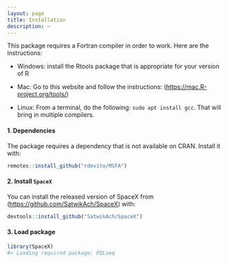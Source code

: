 ```yaml
---
layout: page
title: Installation
description: ~
---
```


This package requires a Fortran compiler in order to work. Here are the instructions:

-   Windows: install the Rtools package that is appropriate for your
    version of R

-   Mac: Go to this website and follow the instructions:
    (<https://mac.R-project.org/tools/>)

-   Linux: From a terminal, do the following: `sudo apt install gcc`.
    That will bring in multiple compilers.

#### 1. Dependencies 
The package requires a dependency that is not available on CRAN. Install it with:

``` r
remotes::install_github("rdevito/MSFA")
```

#### 2. Install `SpaceX`
You can install the released version of SpaceX from (<https://github.com/SatwikAch/SpaceX>) with:

``` r
devtools::install_github("SatwikAch/SpaceX")
```

#### 3. Load package
``` r
library(SpaceX)
#> Loading required package: PQLseq
```
